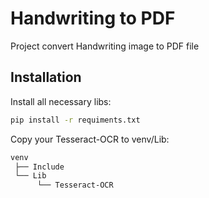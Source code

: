 
# Handwriting to PDF

Project convert Handwriting image to PDF file


## Installation

Install all necessary libs:

```bash
pip install -r requiments.txt
```

Copy your Tesseract-OCR to venv/Lib:
```bash
venv
 ├── Include
 └── Lib
      └── Tesseract-OCR
```
